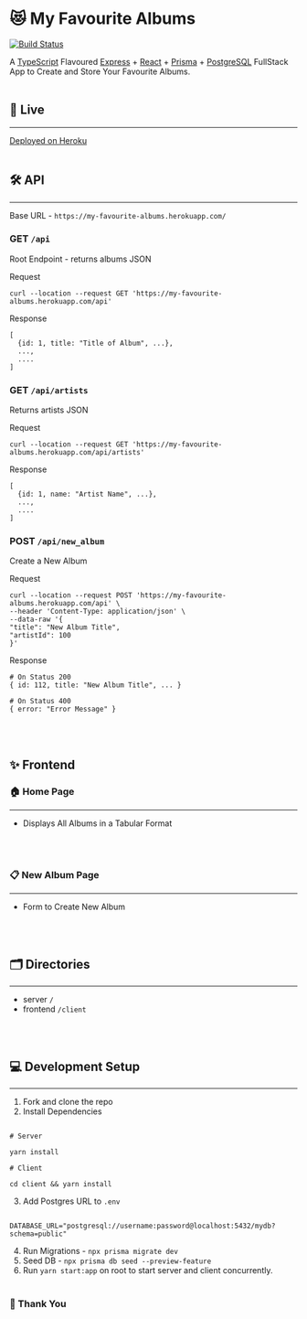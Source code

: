 # 😻 My Favourite Albums

[![Build Status](https://travis-ci.com/KRRISH96/my-favourite-albums.svg?branch=main)](https://travis-ci.com/KRRISH96/my-favourite-albums)

A [TypeScript](https://www.typescriptlang.org/) Flavoured [Express](https://expressjs.com/) + [React](https://reactjs.org/) + [Prisma](https://prisma.io/) + [PostgreSQL](https://www.postgresql.org/) FullStack App to Create and Store Your Favourite Albums.
<br></br>

## 🔗 Live

<hr></hr>

[Deployed on Heroku](https://my-favourite-albums.herokuapp.com/)
<br></br>

## 🛠 API

<hr></hr>

Base URL - `https://my-favourite-albums.herokuapp.com/`

### GET `/api`

Root Endpoint - returns albums JSON

Request

```
curl --location --request GET 'https://my-favourite-albums.herokuapp.com/api'
```

Response

```
[
  {id: 1, title: "Title of Album", ...},
  ...,
  ....
]
```

### GET `/api/artists`

Returns artists JSON

Request

```
curl --location --request GET 'https://my-favourite-albums.herokuapp.com/api/artists'
```

Response

```
[
  {id: 1, name: "Artist Name", ...},
  ...,
  ....
]
```

### POST `/api/new_album`

Create a New Album

Request

```
curl --location --request POST 'https://my-favourite-albums.herokuapp.com/api' \
--header 'Content-Type: application/json' \
--data-raw '{
"title": "New Album Title",
"artistId": 100
}'
```

Response

```
# On Status 200
{ id: 112, title: "New Album Title", ... }
```

```
# On Status 400
{ error: "Error Message" }
```

<br></br>

## ✨ Frontend

### 🏠 Home Page

<hr></hr>

- Displays All Albums in a Tabular Format

<br></br>

### 📋 New Album Page

<hr></hr>

- Form to Create New Album

<br></br>

## 🗂 Directories

<hr></hr>

- server `/`
- frontend `/client`

<br></br>

## 💻 Development Setup

<hr></hr>

1. Fork and clone the repo
2. Install Dependencies

```

# Server

yarn install

# Client

cd client && yarn install

```

3. Add Postgres URL to `.env`

```

DATABASE_URL="postgresql://username:password@localhost:5432/mydb?schema=public"

```

4. Run Migrations - `npx prisma migrate dev`
5. Seed DB - `npx prisma db seed --preview-feature`
6. Run `yarn start:app` on root to start server and client concurrently.
   <br></br>

### 🙏 Thank You
